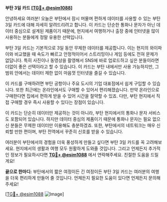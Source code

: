 **부탄 3일 카드 [[TG💪+ @esim1088](https://t.me/s/esim1088)]**

안녕하세요 여러분! 오늘은 부탄에서 잠시 머물며 편하게 데이터를 사용할 수 있는 부탄 3일 카드에 대해 자세히 알려드리려고 합니다. 이 카드는 단순한 통화나 문자가 아닌 데이터 중심으로 설계된 제품이기 때문에, 현지에서 여행하거나 출장 중에 인터넷을 많이 사용하는 분들에게 정말 유용한 선택입니다.

부탄 3일 카드는 기본적으로 3일 동안 무제한 데이터를 제공합니다. 이는 현지의 와이파이와 비교했을 때 속도가 빠르고 안정적이어서 스트리밍이나 게임 등에도 전혀 문제가 없답니다. 특히 사진이나 동영상을 촬영해서 SNS에 바로 업로드하고 싶은 분들이라면 더없이 좋은 선택이라고 할 수 있습니다. 이 카드는 부탄 내에서만 사용 가능하지만, 그 범위 안에서는 데이터 제한 없이 마음껏 인터넷을 즐길 수 있습니다.

이 카드를 구매하려면 부탄 공항이나 주요 도시의 기업 대표점에서 쉽게 구입할 수 있습니다. 또한 최근에는 온라인에서도 구매할 수 있어서 편리해졌습니다. 만약 온라인으로 구매한다면 집에서 편하게 받을 수 있어 시간을 절약할 수 있죠. 다만, 부탄 현지에서 직접 구매할 경우 즉시 사용할 수 있다는 장점이 있습니다.

이 카드는 단순히 데이터만 제공하는 것이 아니라, 부탄 현지에서의 통화나 문자 서비스도 포함되어 있습니다. 하지만 데이터 중심의 제품이기 때문에 통화나 문자는 필요 없으신 분들은 무제한 데이터만 이용해도 충분하겠죠. 또한, 부탄에서의 네트워크는 매우 신뢰할 만한 편이며, 부탄 전역에서 꾸준히 신호를 받을 수 있습니다.

여러분이 부탄에서의 경험을 더욱 풍성하게 만들고 싶다면 부탄 3일 카드를 꼭 고려해보세요. 현지에서의 생활과 여행 모두 원활하게 도와줄 것입니다. 그리고 언제든지 추가적인 정보가 필요하시다면 **[TG💪+ @esim1088](https://t.me/s/esim1088)** 에서 연락해주세요. 친절한 도움을 드릴게요!

**끝으로 한마디:** 부탄에서의 짧은 여정이든 긴 여정이든 부탄 3일 카드는 여러분의 여행을 더욱 편리하게 만들어 줄 것입니다. 언제든지 필요한 도움이 있다면 언제든지 문의해주세요!

[[TG💪+ @esim1088](https://t.me/s/esim1088) ![Image](https://i.postimg.cc/Y0z9fWf4/image.png)]